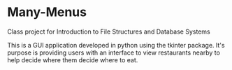 # Many-Menus

Class project for Introduction to File Structures and Database Systems

This is a GUI application developed in python using the tkinter package.
It's purpose is providing users with an interface to view restaurants nearby to help decide where them decide where to eat.
